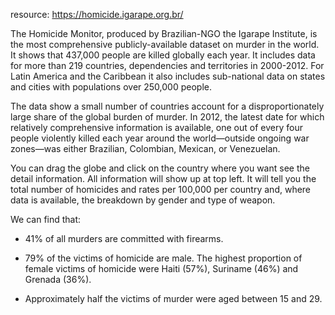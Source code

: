 resource: https://homicide.igarape.org.br/

The Homicide Monitor, produced by Brazilian-NGO the Igarape Institute, is the most comprehensive publicly-available dataset on murder in the world. It shows that 437,000 people are killed globally each year. It includes data for more than 219 countries, dependencies and territories in 2000-2012. For Latin America and the Caribbean it also includes sub-national data on states and cities with populations over 250,000 people.

The data show a small number of countries account for a disproportionately large share of the global burden of murder. In 2012, the latest date for which relatively comprehensive information is available, one out of every four people violently killed each year around the world—outside ongoing war zones—was either Brazilian, Colombian, Mexican, or Venezuelan.

You can drag the globe and click on the country where you want see the detail information. All information will show up at top left. It will tell you the total number of homicides and rates per 100,000 per country and, where data is available, the breakdown by gender and type of weapon.

We can find that:
- 41% of all murders are committed with firearms. 

- 79% of the victims of homicide are male. The highest proportion of female victims of homicide were Haiti (57%), Suriname (46%) and Grenada (36%).

- Approximately half the victims of murder were aged between 15 and 29.
